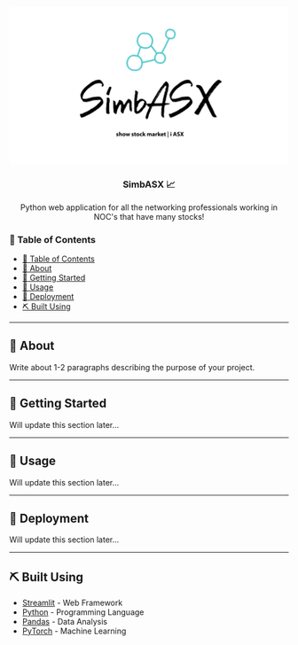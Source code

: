 ![simbasx](assets/simbasx.jpg )

<h3 align="center">SimbASX 📈</H3>

<p align="center"> Python web application for all the networking professionals working in NOC's that have many stocks!
    <br>
</p>

###  📝 Table of Contents

- [📝 Table of Contents](#table-of-contents )
- [🧐 About ](#about-a-name-abouta )
- [🏁 Getting Started ](#getting-started-a-name-getting_starteda )
- [🎈 Usage ](#usage-a-nameusagea )
- [🚀 Deployment ](#deployment-a-name-deploymenta )
- [⛏️ Built Using ](#️-built-using-a-name-built_usinga )

---

##  🧐 About <a name = "about"></a>


Write about 1-2 paragraphs describing the purpose of your project.

---

##  🏁 Getting Started <a name = "getting_started"></a>


Will update this section later...

---

##  🎈 Usage <a name="usage"></a>


Will update this section later...

---

##  🚀 Deployment <a name = "deployment"></a>


Will update this section later...

---

##  ⛏️ Built Using <a name = "built_using"></a>


- [Streamlit](https://streamlit.io/ ) - Web Framework
- [Python](https://python.org/ ) - Programming Language
- [Pandas](https://pandas.pydata.org/ ) - Data Analysis
- [PyTorch](https://pytorch.org/ ) - Machine Learning
